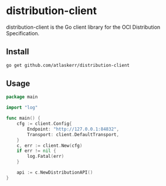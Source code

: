 # distribution-client

distribution-client is the Go client library for the OCI Distribution
Specification.

## Install
```bash
go get github.com/atlaskerr/distribution-client
```

## Usage

```go
package main

import "log"

func main() {
	cfg := client.Config{
		Endpoint: "http://127.0.0.1:84832",
		Transport: client.DefaultTransport,
	}
	c, err := client.New(cfg)
	if err != nil {
		log.Fatal(err)
	}

	api := c.NewDistributionAPI()
}
```


